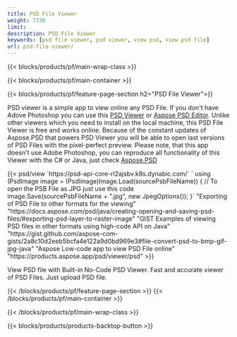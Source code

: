 ```yaml
---
title: PSD File Viewer
weight: 7730
limit: 
description: PSD File Viewer
keywords: [psd file viewer, psd viewer, view psd, view psd file]
url: psd-file-viewer/
---
```


{{< blocks/products/pf/main-wrap-class >}}

{{< blocks/products/pf/main-container >}}

{{< blocks/products/pf/feature-page-section h2="PSD File Viewer">}}
<p>PSD viewer is a simple app to view online any PSD File. If you don't have Adove Photoshop you can use this <a href="/psd/view/psd-file-viewer">PSD Viewer</a> or <a href="https://products.aspose.app/psd/editor">Aspose PSD Editor</a>. Unlike other viewers which you need to install on the local machine, this PSD File Viewer is free and works online. Because of the constant updates of Aspose.PSD that powers PSD Viewer you will be able to open last versions of PSD Files with the pixel-perfect preview. Please note, that this app doesn't use Adobe Photoshop, you can reproduce all functionality of this Viewer with the C# or Java, just check <a href="https://products.aspose.com/psd">Aspose.PSD</a></p>
{{< psd/view 
`https://psd-api-core-rl2ajsbv.k8s.dynabic.com/` 
`    using (PsdImage image = (PsdImage)Image.Load(sourcePsbFileName))
    {
	    // To open the PSB File as JPG just use this code
        image.Save(sourcePsbFileName + ".jpg",  new JpegOptions());
    }`
"Exporting of PSD File to other formats for the viewing" "https://docs.aspose.com/psd/java/creating-opening-and-saving-psd-files/#exporting-psd-layer-to-raster-image"
"GIST Examples of viewing PSD files in other formats using high-code API on Java" "https://gist.github.com/aspose-com-gists/2a8c10d2eeb5bcfa4e122a9d0bd969e3#file-convert-psd-to-bmp-gif-jpg-java"
"Aspose Low-code app to view PSD File online" "https://products.aspose.app/psd/viewer/psd"
>}}
<p>View PSD file with Built-in No-Code PSD Viewer. Fast and accurate viewer of PSD Files. Just upload PSD file.</p>
{{< /blocks/products/pf/feature-page-section >}}
{{< /blocks/products/pf/main-container >}}


{{< /blocks/products/pf/main-wrap-class >}}

{{< blocks/products/products-backtop-button >}}

